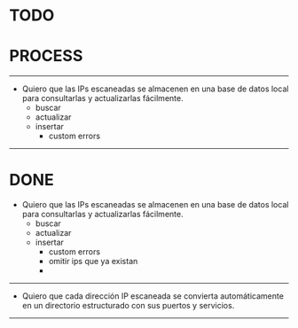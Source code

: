 # TODO

# PROCESS
---
* Quiero que las IPs escaneadas se almacenen en una base de 
datos local para consultarlas y actualizarlas fácilmente.
    * buscar
    * actualizar
    * insertar
        * custom errors

---

# DONE

* Quiero que las IPs escaneadas se almacenen en una base de 
datos local para consultarlas y actualizarlas fácilmente.
    * buscar
    * actualizar
    * insertar
        * custom errors
        * omitir ips que ya existan
        * 

---

* Quiero que cada dirección IP escaneada se convierta 
automáticamente en un directorio estructurado con sus 
puertos y servicios.

---